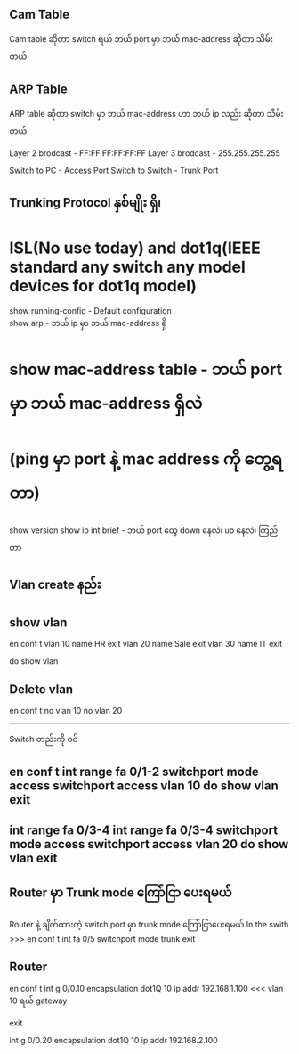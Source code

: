 ## Cam Table

Cam table ဆိုတာ switch ရယ် ဘယ် port မှာ ဘယ် mac-address ဆိုတာ သိမ်းတယ် 

## ARP Table

ARP table ဆိုတာ switch မှာ ဘယ် mac-address ဟာ ဘယ် ip လည်း ဆိုတာ သိမ်းတယ်

Layer 2 brodcast - FF:FF:FF:FF:FF:FF
Layer 3 brodcast - 255.255.255.255

Switch to PC      - Access Port
Switch to Switch  - Trunk Port

## Trunking Protocol နှစ်မျိုး ရှိ၊ 

# ISL(No use today) and dot1q(IEEE standard any switch any model devices for dot1q model)


show running-config             -  Default configuration  
show arp                        -  ဘယ် ip မှာ ဘယ် mac-address ရှိ
# show mac-address table          -  ဘယ် port မှာ ဘယ် mac-address ရှိလဲ 
# (ping မှာ port နဲ့ mac address ကို တွေ့ရတာ)

show version
show ip int brief               -  ဘယ် port တွေ down နေလဲ၊ up နေလဲ၊ ကြည်တာ 

## Vlan create နည်း

show vlan 
---------

en
conf t 
vlan 10 
name HR
exit
vlan 20
name Sale
exit
vlan 30
name IT
exit

do show vlan

## Delete vlan

en
conf t
no vlan 10
no vlan 20

-----------------------

Switch တည်းကို ဝင် 

en 
conf t
int range fa 0/1-2
switchport mode access
switchport access vlan 10
do show vlan
exit
----------------------------

int range fa 0/3-4
int range fa 0/3-4
switchport mode access
switchport access vlan 20
do show vlan
exit
----------------------------

## Router မှာ Trunk mode ကြော်ငြာ ပေးရမယ်

Router နဲ့ ချိတ်ထားတဲ့ switch port မှာ trunk mode ကြော်ငြာပေးရမယ်
In the swith >>>
                en
                conf t
                int fa 0/5
                switchport mode trunk
                exit

## Router

en
conf t
int g 0/0.10
encapsulation dot1Q 10
ip addr 192.168.1.100    <<< vlan 10 ရယ် gateway

exit

int g 0/0.20
encapsulation dot1Q 10
ip addr 192.168.2.100
